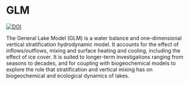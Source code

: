 # GLM

[![DOI](https://zenodo.org/badge/93706442.svg)](https://zenodo.org/badge/latestdoi/93706442)

The General Lake Model (GLM) is a water balance and one-dimensional vertical stratification
hydrodynamic model. It accounts for the effect of inflows/outflows, mixing and surface heating
and cooling, including the effect of ice cover. It is suited to longer-term investigations
ranging from seasons to decades, and for coupling with biogeochemical models to explore the
role that stratification and vertical mixing has on biogeochemical and ecological dynamics of lakes.

